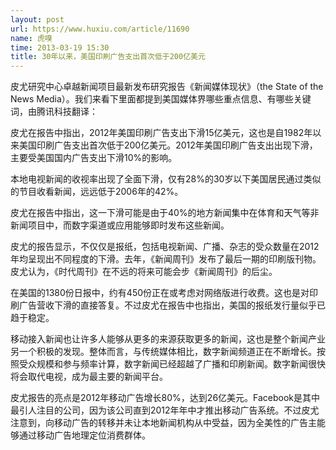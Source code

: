 ```yaml
---
layout: post
url: https://www.huxiu.com/article/11690
name: 虎嗅
time: 2013-03-19 15:30
title: 30年以来，美国印刷广告支出首次低于200亿美元
---
```

皮尤研究中心卓越新闻项目最新发布研究报告《新闻媒体现状》（the State of the News Media）。我们来看下里面都提到美国媒体界哪些重点信息、有哪些关键词，由腾讯科技翻译：

皮尤在报告中指出，2012年美国印刷广告支出下滑15亿美元，这也是自1982年以来美国印刷广告支出首次低于200亿美元。2012年美国印刷广告支出出现下滑，主要受美国国内广告支出下滑10%的影响。

本地电视新闻的收视率出现了全面下滑，仅有28%的30岁以下美国居民通过类似的节目收看新闻，远远低于2006年的42%。

皮尤在报告中指出，这一下滑可能是由于40%的地方新闻集中在体育和天气等非新闻项目中，而数字渠道或应用能够即时发布这些新闻。

皮尤的报告显示，不仅仅是报纸，包括电视新闻、广播、杂志的受众数量在2012年均呈现出不同程度的下滑。去年，《新闻周刊》发布了最后一期的印刷版刊物。皮尤认为，《时代周刊》在不远的将来可能会步《新闻周刊》的后尘。

在美国的1380份日报中，约有450份正在或考虑对网络版进行收费。这也是对印刷广告营收下滑的直接答复。不过皮尤在报告中也指出，美国的报纸发行量似乎已趋于稳定。

移动接入新闻也让许多人能够从更多的来源获取更多的新闻，这也是整个新闻产业另一个积极的发现。整体而言，与传统媒体相比，数字新闻频道正在不断增长。按照受众规模和参与频率计算，数字新闻已经超越了广播和印刷新闻。数字新闻很快将会取代电视，成为最主要的新闻平台。

皮尤报告的亮点是2012年移动广告增长80%，达到26亿美元。Facebook是其中最引人注目的公司，因为该公司直到2012年年中才推出移动广告系统。不过皮尤注意到，向移动广告的转移并未让本地新闻机构从中受益，因为全美性的广告主能够通过移动广告地理定位消费群体。

